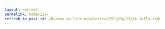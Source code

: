 ```yaml
---
layout: refresh
permalink: node/217/
refresh_to_post_id: /bcorma on-line newsletter/2011/04/13/ok-falls-ride-school-and-fun-ride-this-weekend-still-some-spots-open
---
```

